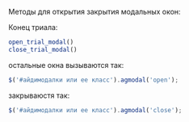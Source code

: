 Методы для открытия закрытия модальных окон:

Конец триала:
```javascript
open_trial_modal()
close_trial_modal()
```

остальные окна вызываются так:
```javascript
$('#айдимодалки или ее класс').agmodal('open');
```

закрываюстя так:
```javascript
$('#айдимодалки или ее класс').agmodal('close');
```